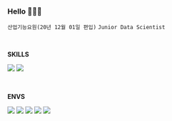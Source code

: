 ### Hello 👋👋👋
`산업기능요원(20년 12월 01일 편입)`
`Junior Data Scientist`


<br/>

**SKILLS**

<img src="https://img.shields.io/badge/Python-3766AB?style=flat-square&logo=Python&logoColor=white"/></a>
<img src="https://img.shields.io/badge/MySQL-336791?style=flat-square&logo=MySQL&logoColor=white"/><a/>

<br/>

**ENVS**

<img src="https://img.shields.io/badge/Github-181717?style=flat-square&logo=Github&logoColor=white"/></a>
<img src="https://img.shields.io/badge/Jupyter-F37626?style=flat-square&logo=Jupyter&logoColor=white"/></a>
<img src="https://img.shields.io/badge/VSCode-007ACC?style=flat-square&logo=VSCode&logoColor=white"/><a/>
<img src="https://img.shields.io/badge/Slack-4A154B?style=flat-square&logo=Slack&logoColor=white"/><a/>
<img src="https://img.shields.io/badge/macOS-000000?style=flat-square&logo=macOS&logoColor=white"/><a/>

<br/>



<!--
**hojuly/hojuly** is a ✨ _special_ ✨ repository because its `README.md` (this file) appears on your GitHub profile.

Here are some ideas to get you started:

- 🔭 I’m currently working on ...
- 🌱 I’m currently learning ...
- 👯 I’m looking to collaborate on ...
- 🤔 I’m looking for help with ...
- 💬 Ask me about ...
- 📫 How to reach me: ...
- 😄 Pronouns: ...
- ⚡ Fun fact: ...
-->
